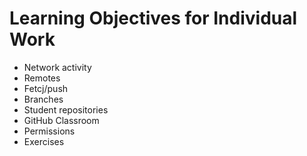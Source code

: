 # Learning Objectives for Individual Work
* Network activity
* Remotes
* Fetcj/push
* Branches
* Student repositories
* GitHub Classroom
* Permissions
* Exercises

